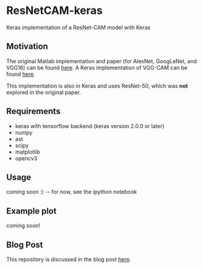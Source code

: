# ResNetCAM-keras
Keras implementation of a ResNet-CAM model with Keras

## Motivation

The original Matlab implementation and paper (for AlexNet, GoogLeNet, and VGG16) can be found [here](https://github.com/metalbubble/CAM).  A Keras implementation of VGG-CAM can be found [here](https://github.com/tdeboissiere/VGG16CAM-keras/blob/master/README.md).

This implementation is also in Keras and uses ResNet-50, which was __not__ explored in the original paper.  

## Requirements

- keras with tensorflow backend (keras version 2.0.0 or later)
- numpy
- ast
- scipy
- matplotlib
- opencv3

## Usage

coming soon :) -- for now, see the ipython notebook

## Example plot

coming soon!

## Blog Post

This repository is discussed in the blog post [here](https://alexisbcook.github.io/2017/global-average-pooling-layers-for-object-localization/).